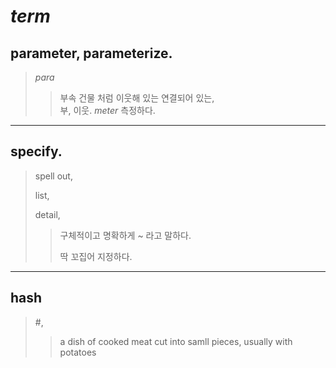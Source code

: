 # **_term_**
## parameter,  parameterize. 
  > _para_
  >> 부속 건물 처럼 이웃해 있는 연결되어 있는,     
  >> 부, 이웃. 
  > _meter_ 
  >> 측정하다.
---
## specify.
  > spell out,
  >
  > list,
  >
  > detail, 
  >
  >> 구체적이고 명확하게 ~ 라고 말하다.  
  >>
  >> 딱 꼬집어 지정하다.  
---
## hash
  > \#,   
  >> a dish of cooked meat cut into samll pieces,
      usually with potatoes

